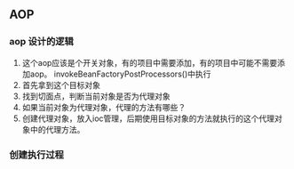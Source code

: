 ## AOP

### aop 设计的逻辑

1. 这个aop应该是个开关对象，有的项目中需要添加，有的项目中可能不需要添加aop。 invokeBeanFactoryPostProcessors()中执行
1. 首先拿到这个目标对象
2. 找到切面点，判断当前对象是否为代理对象
3. 如果当前对象为代理对象，代理的方法有哪些？
4. 创建代理对象，放入ioc管理，后期使用目标对象的方法就执行的这个代理对象中的代理方法。

### 创建执行过程
